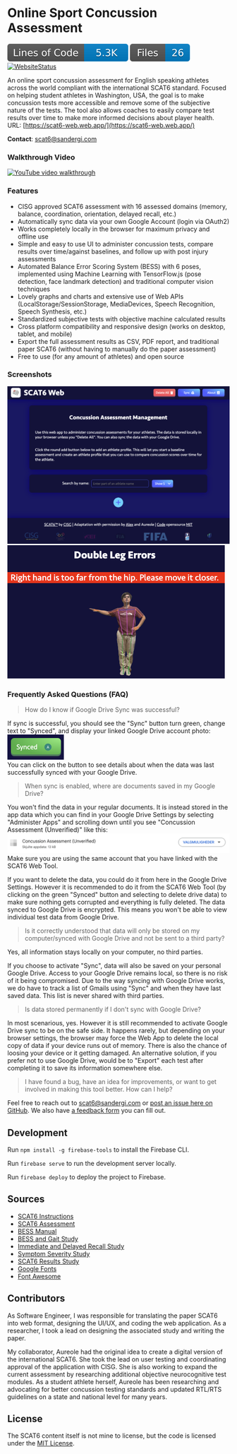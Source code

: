 # Online Sport Concussion Assessment

[![LOC](./.badges/lines-of-code.svg)](https://github.com/SanderGi/ConcussionAssessment)
[![FileCount](./.badges/file-count.svg)](https://github.com/SanderGi/ConcussionAssessment)
[![WebsiteStatus](https://img.shields.io/website?url=https://scat6-web.web.app)](https://scat6-web.web.app)

An online sport concussion assessment for English speaking athletes across the world compliant with the international SCAT6 standard. Focused on helping student athletes in Washington, USA, the goal is to make concussion tests more accessible and remove some of the subjective nature of the tests. The tool also allows coaches to easily compare test results over time to make more informed decisions about player health. URL: [https://scat6-web.web.app/](https://scat6-web.web.app/)

**Contact**: scat6@sandergi.com

### Walkthrough Video

[![YouTube video walkthrough](https://github.com/user-attachments/assets/8e04dd6c-d3f5-4125-af1e-cd494f763aa5)](https://www.youtube.com/watch?v=ugI7OpvPAlY)

### Features
- CISG approved SCAT6 assessment with 16 assessed domains (memory, balance, coordination, orientation, delayed recall, etc.)
- Automatically sync data via your own Google Account (login via OAuth2)
- Works completely locally in the browser for maximum privacy and offline use
- Simple and easy to use UI to administer concussion tests, compare results over time/against baselines, and follow up with post injury assessments
- Automated Balance Error Scoring System (BESS) with 6 poses, implemented using Machine Learning with TensorFlow.js (pose detection, face landmark detection) and traditional computer vision techniques
- Lovely graphs and charts and extensive use of Web APIs (LocalStorage/SessionStorage, MediaDevices, Speech Recognition, Speech Synthesis, etc.)
- Standardized subjective tests with objective machine calculated results
- Cross platform compatibility and responsive design (works on desktop, tablet, and mobile)
- Export the full assessment results as CSV, PDF report, and traditional paper SCAT6 (without having to manually do the paper assessment)
- Free to use (for any amount of athletes) and open source

### Screenshots
![main menu](./main-menu.png)
![pose assessment](./pose-assess.png)

### Frequently Asked Questions (FAQ)

> How do I know if Google Drive Sync was successful?

If sync is successful, you should see the "Sync" button turn green, change text to "Synced", and display your linked Google Drive account photo:<br>
<img width="128" height="57" alt="green button saying Synced" src="./sync-button.png" /><br>
You can click on the button to see details about when the data was last successfully synced with your Google Drive.

> When sync is enabled, where are documents saved in my Google Drive?

You won't find the data in your regular documents. It is instead stored in the app data which you can find in your Google Drive Settings by selecting "Administer Apps" and scrolling down until you see "Concussion Assessment (Unverified)" like this:
<img alt="row in the Google Drive app data administration settings for the SCAT6 Web tool, shows 13 kB of data saved" src="./drive-app-data.png" /><br>
Make sure you are using the same account that you have linked with the SCAT6 Web Tool.

If you want to delete the data, you could do it from here in the Google Drive Settings. However it is recommended to do it from the SCAT6 Web Tool (by clicking on the green "Synced" button and selecting to delete drive data) to make sure nothing gets corrupted and everything is fully deleted. The data synced to Google Drive is encrypted. This means you won't be able to view individual test data from Google Drive.

> Is it correctly understood that data will only be stored on my computer/synced with Google Drive and not be sent to a third party?

Yes, all information stays locally on your computer, no third parties.

If you choose to activate "Sync", data will also be saved on your personal Google Drive. Access to your Google Drive remains local, so there is no risk of it being compromised. Due to the way syncing with Google Drive works, we do have to track a list of Gmails using "Sync" and when they have last saved data. This list is never shared with third parties.

> Is data stored permanently if I don't sync with Google Drive?

In most scenarious, yes. However it is still recommended to activate Google Drive sync to be on the safe side. It happens rarely, but depending on your browser settings, the browser may force the Web App to delete the local copy of data if your device runs out of memory. There is also the chance of loosing your device or it getting damaged. An alternative solution, if you prefer not to use Google Drive, would be to "Export" each test after completing it to save its information somewhere else.

> I have found a bug, have an idea for improvements, or want to get involved in making this tool better. How can I help?

Feel free to reach out to scat6@sandergi.com or [post an issue here on GitHub](https://github.com/SanderGi/ConcussionAssessment/issues). We also have [a feedback form](https://docs.google.com/forms/d/e/1FAIpQLSdBolyOESnMwdJW6ONJ-8MLbwcpHxQsrV5nChIqOiDfMF6YgQ/viewform?usp=dialog) you can fill out.

## Development

Run `npm install -g firebase-tools` to install the Firebase CLI.

Run `firebase serve` to run the development server locally.

Run `firebase deploy` to deploy the project to Firebase.

## Sources
- [SCAT6 Instructions](https://www.sportsconcussion.co.za/sportconcussion/wp-content/uploads/2023/07/SCAT6-Instructions-v9.pdf)
- [SCAT6 Assessment](https://bjsm.bmj.com/content/bjsports/57/11/622.full.pdf)
- [BESS Manual](https://atriumhealth.org/documents/carolinasrehab/bess_manual_.pdf)
- [BESS and Gait Study](https://www.ncbi.nlm.nih.gov/pmc/articles/PMC7987555/)
- [Immediate and Delayed Recall Study](https://www.ncbi.nlm.nih.gov/pmc/articles/PMC6109942/)
- [Symptom Severity Study](https://www.ncbi.nlm.nih.gov/pmc/articles/PMC8583872/)
- [SCAT6 Results Study](https://www.ncbi.nlm.nih.gov/pmc/articles/PMC6326330/)
- [Google Fonts](https://fonts.google.com/icons)
- [Font Awesome](https://fontawesome.com/search)

## Contributors

As Software Engineer, I was responsible for translating the paper SCAT6 into web format, designing the UI/UX, and coding the web application. As a researcher, I took a lead on designing the associated study and writing the paper.

My collaborator, Aureole had the original idea to create a digital version of the international SCAT6. She took the lead on user testing and coordinating approval of the application with CISG. She is also working to expand the current assessment by researching additional objective neurocognitive test modules. As a student athlete herself, Aureole has been researching and advocating for better concussion testing standards and updated RTL/RTS guidelines on a state and national level for many years.

## License

The SCAT6 content itself is not mine to license, but the code is licensed under the [MIT License](./LICENSE).
